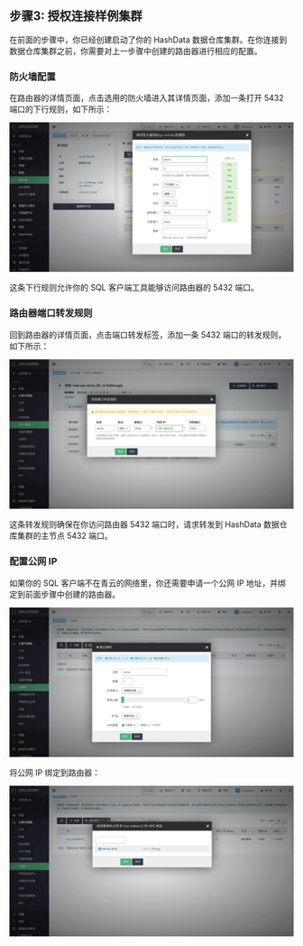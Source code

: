 ## 步骤3: 授权连接样例集群

在前面的步骤中，你已经创建启动了你的 HashData 数据仓库集群。在你连接到数据仓库集群之前，你需要对上一步骤中创建的路由器进行相应的配置。

### 防火墙配置

在路由器的详情页面，点击选用的防火墙进入其详情页面，添加一条打开 5432 端口的下行规则，如下所示：

![](assets/firewall.png)

这条下行规则允许你的 SQL 客户端工具能够访问路由器的 5432 端口。

### 路由器端口转发规则

回到路由器的详情页面，点击端口转发标签，添加一条 5432 端口的转发规则，如下所示：

![](assets/vpc_port_forward.png)

这条转发规则确保在你访问路由器 5432 端口时，请求转发到 HashData 数据仓库集群的主节点 5432 端口。

### 配置公网 IP 

如果你的 SQL 客户端不在青云的网络里，你还需要申请一个公网 IP 地址，并绑定到前面步骤中创建的路由器。

![](assets/create_elastic_ip.png)

将公网 IP 绑定到路由器：

![](assets/bind_ip_vpc.png)
